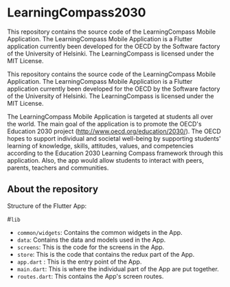 # LearningCompass2030
This repository contains the source code of the LearningCompass Mobile Application. The  LearningCompass Mobile Application is a Flutter application currently been developed for the OECD by the Software factory of the University of Helsinki.  The LearningCompass is licensed under the MIT License. 

This repository contains the source code of the LearningCompass Mobile Application. The  LearningCompass Mobile Application is a Flutter application currently been developed for the OECD by the Software factory of the University of Helsinki.  The LearningCompass is licensed under the MIT License. 

The  LearningCompass Mobile Application is targeted at students all over the world. The main goal of the application is to promote the OECD's Education 2030 project (http://www.oecd.org/education/2030/). The  OECD hopes to support individual and societal well-being by supporting students' learning of knowledge, skills, attitudes, values, and competencies according to the Education 2030 Learning Compass framework through this application. Also, the app would allow students to interact with peers, parents, teachers and communities.

## About the repository

Structure of the Flutter App:  

#`lib`

* `common/widgets`: Contains the common widgets in the App.
* `data`: Contains the data and models used in the App.
* `screens`: This is the code for the screens in the App. 
* `store`: This is the code that contains the redux part of the App. 
* `app.dart` : This is the entry point of the App. 
* `main.dart`: This is where the individual part of the App are put together. 
* `routes.dart`: This contains the App's screen routes.  
